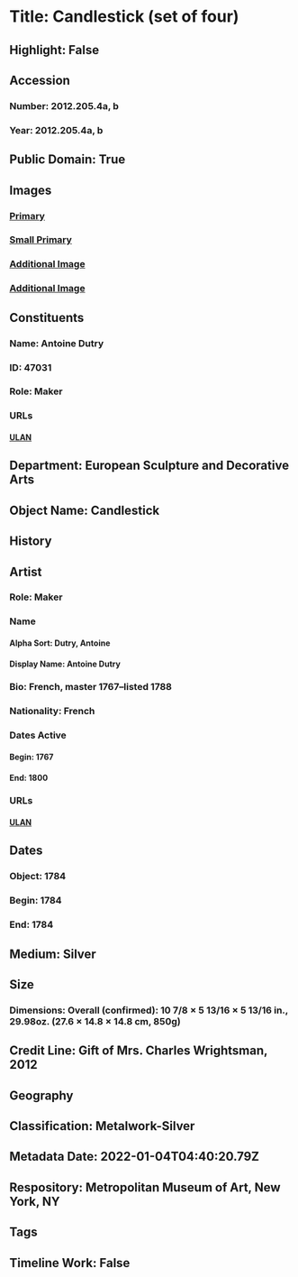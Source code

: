 # Title: Candlestick (set of four)
## Highlight: False
## Accession
### Number: 2012.205.4a, b
### Year: 2012.205.4a, b
## Public Domain: True
## Images
### [Primary](https://images.metmuseum.org/CRDImages/es/original/DP-22473-021.jpg)
### [Small Primary](https://images.metmuseum.org/CRDImages/es/web-large/DP-22473-021.jpg)
### [Additional Image](https://images.metmuseum.org/CRDImages/es/original/DP-22473-019.jpg)
### [Additional Image](https://images.metmuseum.org/CRDImages/es/original/SF2012_205_3ab_img2.jpg)
## Constituents
### Name: Antoine Dutry
### ID: 47031
### Role: Maker
### URLs
#### [ULAN](http://vocab.getty.edu/page/ulan/500011787)
## Department: European Sculpture and Decorative Arts
## Object Name: Candlestick
## History
## Artist
### Role: Maker
### Name
#### Alpha Sort: Dutry, Antoine
#### Display Name: Antoine Dutry
### Bio: French, master 1767–listed 1788
### Nationality: French
### Dates Active
#### Begin: 1767
#### End: 1800
### URLs
#### [ULAN](http://vocab.getty.edu/page/ulan/500011787)
## Dates
### Object: 1784
### Begin: 1784
### End: 1784
## Medium: Silver
## Size
### Dimensions: Overall (confirmed): 10 7/8 × 5 13/16 × 5 13/16 in., 29.98oz. (27.6 × 14.8 × 14.8 cm, 850g)
## Credit Line: Gift of Mrs. Charles Wrightsman, 2012
## Geography
## Classification: Metalwork-Silver
## Metadata Date: 2022-01-04T04:40:20.79Z
## Respository: Metropolitan Museum of Art, New York, NY
## Tags
## Timeline Work: False